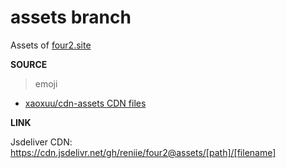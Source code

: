 # assets branch

Assets of [four2.site](https://four2.site)

**SOURCE**

> emoji

- [xaoxuu/cdn-assets CDN files](https://cdn.jsdelivr.net/gh/xaoxuu/cdn-assets/emoji/)

**LINK**

Jsdeliver CDN: https://cdn.jsdelivr.net/gh/reniie/four2@assets/[path]/[filename]
